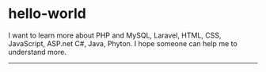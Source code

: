 # hello-world
I want to learn more about PHP and MySQL, Laravel, HTML, CSS, JavaScript, ASP.net C#, Java, Phyton. I hope someone can help me to understand more.

-----------------------
